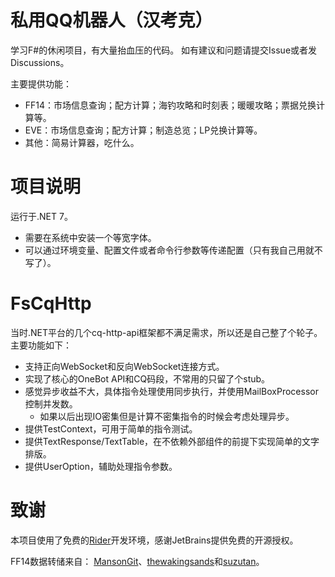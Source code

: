 ﻿私用QQ机器人（汉考克）
===========
学习F#的休闲项目，有大量抬血压的代码。
如有建议和问题请提交Issue或者发Discussions。

主要提供功能：
* FF14：市场信息查询；配方计算；海钓攻略和时刻表；暖暖攻略；票据兑换计算等。
* EVE：市场信息查询；配方计算；制造总览；LP兑换计算等。
* 其他：简易计算器，吃什么。

项目说明
=======
运行于.NET 7。
* 需要在系统中安装一个等宽字体。
* 可以通过环境变量、配置文件或者命令行参数等传递配置（只有我自己用就不写了）。

FsCqHttp
========
当时.NET平台的几个cq-http-api框架都不满足需求，所以还是自己整了个轮子。
主要功能如下：
* 支持正向WebSocket和反向WebSocket连接方式。
* 实现了核心的OneBot API和CQ码段，不常用的只留了个stub。
* 感觉异步收益不大，具体指令处理使用同步执行，并使用MailBoxProcessor控制并发数。
    * 如果以后出现IO密集但是计算不密集指令的时候会考虑处理异步。
* 提供TestContext，可用于简单的指令测试。
* 提供TextResponse/TextTable，在不依赖外部组件的前提下实现简单的文字排版。
* 提供UserOption，辅助处理指令参数。

致谢
===

本项目使用了免费的[Rider](https://www.jetbrains.com/rider/)开发环境，感谢JetBrains提供免费的开源授权。

FF14数据转储来自： [MansonGit](https://github.com/MansonGit/ffxiv-datamining-jp)、[thewakingsands](https://github.com/thewakingsands/ffxiv-datamining-cn/)和[suzutan](https://github.com/suzutan/ffxiv-datamining-jp/)。

